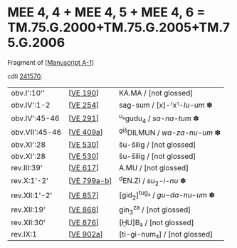 # MEE 4, 4 + MEE 4, 5 + MEE 4, 6 = TM.75.G.2000+TM.75.G.2005+TM.75.G.2006

Fragment of [[Manuscript A-1]]

cdli [241570](https://cdli.mpiwg-berlin.mpg.de/artifacts/241570).

|                |               |                                                    |
| -------------- | ------------- | -------------------------------------------------- |
| obv.I':10''    | [[VE 190]]    | KA.MA / [not glossed]                              |
| obv.IV':1-2    | [[VE 254]]    | sag-sum / [x]-⸢x⸣-*lu-um* ✽                        |
| obv.IV':45-46  | [[VE 291]]    | <sup>u₂</sup>gudu<sub>4</sub> / *sa-na-tum* ✽      |
| obv.VII':45-46 | [[VE 409a]]   | <sup>giš</sup>DILMUN / *wa-za-nu-um* ✽             |
| obv.XI':28     | [[VE 530]]    | šu-šilig / [not glossed]                           |
| obv.XI':28     | [[VE 530]]    | šu-šilig / [not glossed]                           |
| rev.III:39'    | [[VE 617]]    | A.MU / [not glossed]                               |
| rev.X:1'-2'    | [[VE 799a-b]] | <sup>d</sup>EN.ZI / *su*<sub>2</sub>-*i-nu* ✽      |
| rev.XII:1'-2'  | [[VE 857]]    | [gid<sub>2</sub>]<sup>tug₂</sup> / *gu-da-nu-um* ✽ |
| rev.XII:19'    | [[VE 868]]    | gin<sub>3</sub><sup>za</sup> / [not glossed]       |
| rev.XII:30'    | [[VE 876]]    | [ḪU]B₂ / [not glossed]                             |
| rev.IX:1       | [[VE 902a]]   | [ti-gi-num₂]   / [not glossed]                     |

[//begin]: # "Autogenerated link references for markdown compatibility"
[Manuscript A-1]: <Manuscript A-1> "Manuscript A-1"
[VE 190]: <VE 190> "VE 190"
[VE 254]: <VE 254> "VE 254"
[VE 291]: <VE 291> "VE 291"
[VE 409a]: <VE 409a> "VE 409a"
[VE 530]: <VE 530> "VE 530"
[VE 617]: <VE 617> "VE 617 𒀀𒈬"
[VE 799a-b]: <VE 799a-b> "VE 799a-b"
[VE 857]: <VE 857> "VE 857"
[VE 868]: <VE 868> "VE 868"
[VE 876]: <VE 876> "VE 876 𒄸"
[VE 902a]: <VE 902a> "VE 902a"
[//end]: # "Autogenerated link references"